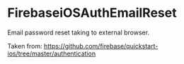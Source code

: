 # FirebaseiOSAuthEmailReset

Email password reset taking to external browser.


Taken from: https://github.com/firebase/quickstart-ios/tree/master/authentication
